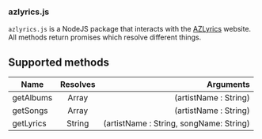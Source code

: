 ### azlyrics.js
`azlyrics.js` is a NodeJS package that interacts with the [AZLyrics](https://azlyrics.com/) website.
All methods return promises which resolve different things.
## Supported methods
| Name        | Resolves          | Arguments  |
| ------------- |:-------------:| -----:|
| getAlbums      | Array | (artistName : String) |
| getSongs     | Array      |   (artistName : String) |
| getLyrics | String      |    (artistName : String, songName: String) |
